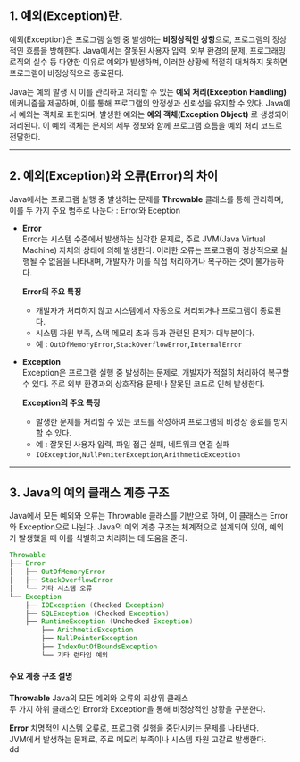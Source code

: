 ## 1. 예외(Exception)란.
예외(Exception)은 프로그램 실행 중 발생하는 **비정상적인 상항**으로, 프로그램의 정상적인 흐름을 방해한다.
Java에서는 잘못된 사용자 입력, 외부 환경의 문제, 프로그래밍 로직의 실수 등 다양한 이유로 예외가 발생하며, 이러한 상황에 적절히 대처하지 못하면 프로그램이 비정상적으로 종료된다.

Java는 예외 발생 시 이를 관리하고 처리할 수 있는 **예외 처리(Exception Handling)** 메커니즘을 제공하며, 이를 통해 프로그램의 안정성과 신뢰성을 유지할 수 있다.
Java에서 예외는 객체로 표현되며, 발생한 예외는 **예외 객체(Exception Object)** 로 생성되어 처리된다. 이 예외 객체는 문제의 세부 정보와 함께 프로그램 흐름을 예외 처리 코드로 전달한다.

---------------------
## 2. 예외(Exception)와 오류(Error)의 차이
Java에서는 프로그램 실행 중 발생하는 문제를 **Throwable** 클래스를 통해 관리하며, 이를 두 가지 주요 범주로 나눈다 : Error와 Eception

+ **Error**</br>
  Error는 시스템 수준에서 발생하는 심각한 문제로, 주로 JVM(Java Virtual Machine) 자체의 상태에 의해 발생한다.
  이러한 오류는 프로그램이 정상적으로 실행될 수 없음을 나타내며, 개발자가 이를 직접 처리하거나 복구하는 것이 불가능하다.</br>
  
  **Error의 주요 특징**</br>
  + 개발자가 처리하지 않고 시스템에서 자동으로 처리되거나 프로그램이 종료된다.
  + 시스템 자원 부족, 스택 메모리 초과 등과 관련된 문제가 대부분이다.
  + 예 : ```OutOfMemoryError```,```StackOverflowError```,```InternalError```

+ **Exception**</br>
  Exception은 프로그램 실행 중 발생하는 문제로, 개발자가 적절히 처리하여 복구할 수 있다.
  주로 외부 환경과의 상호작용 문제나 잘못된 코드로 인해 발생한다.

  **Exception의 주요 특징**</br>
  + 발생한 문제를 처리할 수 있는 코드를 작성하여 프로그램의 비정상 종료를 방지할 수 있다.
  + 예 : 잘못된 사용자 입력, 파일 접근 실패, 네트워크 연결 실패
  + ```IOException```,```NullPoniterException```,```ArithmeticException```

------------------------
## 3. Java의 예외 클래스 계층 구조
Java에서 모든 예외와 오류는 Throwable 클래스를 기반으로 하며, 이 클래스는 Error와 Exception으로 나뉜다.
Java의 예외 계층 구조는 체계적으로 설계되어 있어, 예외가 발생했을 때 이를 식별하고 처리하는 데 도움을 준다.
```java
Throwable
├── Error
│   ├── OutOfMemoryError
│   ├── StackOverflowError
│   └── 기타 시스템 오류
└── Exception
    ├── IOException (Checked Exception)
    ├── SQLException (Checked Exception)
    ├── RuntimeException (Unchecked Exception)
        ├── ArithmeticException
        ├── NullPointerException
        ├── IndexOutOfBoundsException
        └── 기타 런타임 예외
```
#### 주요 계층 구조 설명
**Throwable**
Java의 모든 예외와 오류의 최상위 클래스</br>
두 가지 하위 클래스인 Error와 Exception을 통해 비정상적인 상황을 구분한다.

**Error**
치명적인 시스템 오류로, 프로그램 실행을 중단시키는 문제를 나타낸다.</br>
JVM에서 발생하는 문제로, 주로 메모리 부족이나 시스템 자원 고갈로 발생한다.<br>
dd
